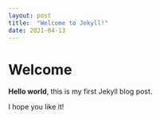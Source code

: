 ```yaml
---
layout: post
title:  "Welcome to Jekyll!"
date: 2021-04-13
---
```


# Welcome

**Hello world**, this is my first Jekyll blog post.

I hope you like it!
